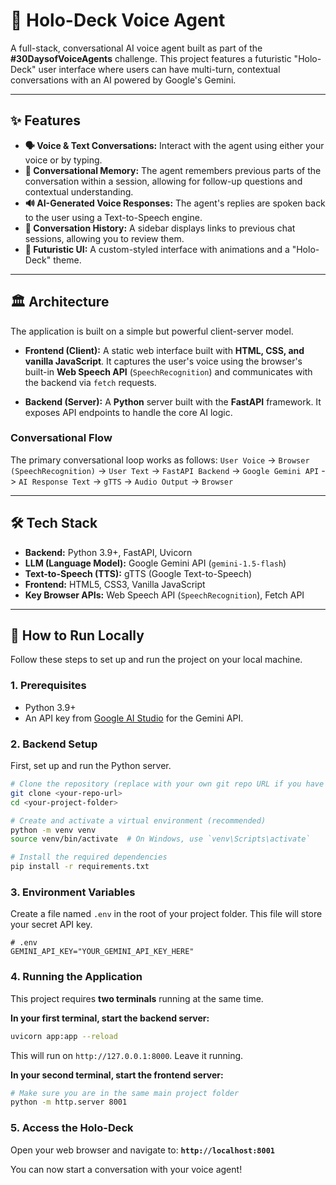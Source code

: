 # 🤖 Holo-Deck Voice Agent

A full-stack, conversational AI voice agent built as part of the **#30DaysofVoiceAgents** challenge. This project features a futuristic "Holo-Deck" user interface where users can have multi-turn, contextual conversations with an AI powered by Google's Gemini.

---

## ✨ Features

-   **🗣️ Voice & Text Conversations:** Interact with the agent using either your voice or by typing.
-   **🧠 Conversational Memory:** The agent remembers previous parts of the conversation within a session, allowing for follow-up questions and contextual understanding.
-   **🔊 AI-Generated Voice Responses:** The agent's replies are spoken back to the user using a Text-to-Speech engine.
-   **📜 Conversation History:** A sidebar displays links to previous chat sessions, allowing you to review them.
-   **🚀 Futuristic UI:** A custom-styled interface with animations and a "Holo-Deck" theme.

---

## 🏛️ Architecture

The application is built on a simple but powerful client-server model.

-   **Frontend (Client):** A static web interface built with **HTML, CSS, and vanilla JavaScript**. It captures the user's voice using the browser's built-in **Web Speech API** (`SpeechRecognition`) and communicates with the backend via `fetch` requests.

-   **Backend (Server):** A **Python** server built with the **FastAPI** framework. It exposes API endpoints to handle the core AI logic.

### Conversational Flow
The primary conversational loop works as follows:
`User Voice` -> `Browser (SpeechRecognition)` -> `User Text` -> `FastAPI Backend` -> `Google Gemini API` -> `AI Response Text` -> `gTTS` -> `Audio Output` -> `Browser`

---

## 🛠️ Tech Stack

-   **Backend:** Python 3.9+, FastAPI, Uvicorn
-   **LLM (Language Model):** Google Gemini API (`gemini-1.5-flash`)
-   **Text-to-Speech (TTS):** gTTS (Google Text-to-Speech)
-   **Frontend:** HTML5, CSS3, Vanilla JavaScript
-   **Key Browser APIs:** Web Speech API (`SpeechRecognition`), Fetch API

---

## 🚀 How to Run Locally

Follow these steps to set up and run the project on your local machine.

### 1. Prerequisites
-   Python 3.9+
-   An API key from [Google AI Studio](https://ai.google.dev/gemini-api/docs/quickstart) for the Gemini API.

### 2. Backend Setup
First, set up and run the Python server.

```bash
# Clone the repository (replace with your own git repo URL if you have one)
git clone <your-repo-url>
cd <your-project-folder>

# Create and activate a virtual environment (recommended)
python -m venv venv
source venv/bin/activate  # On Windows, use `venv\Scripts\activate`

# Install the required dependencies
pip install -r requirements.txt
```

### 3. Environment Variables
Create a file named `.env` in the root of your project folder. This file will store your secret API key.

```
# .env
GEMINI_API_KEY="YOUR_GEMINI_API_KEY_HERE"
```

### 4. Running the Application
This project requires **two terminals** running at the same time.

**In your first terminal, start the backend server:**
```bash
uvicorn app:app --reload
```
This will run on `http://127.0.0.1:8000`. Leave it running.

**In your second terminal, start the frontend server:**
```bash
# Make sure you are in the same main project folder
python -m http.server 8001
```

### 5. Access the Holo-Deck
Open your web browser and navigate to:
**`http://localhost:8001`**

You can now start a conversation with your voice agent!